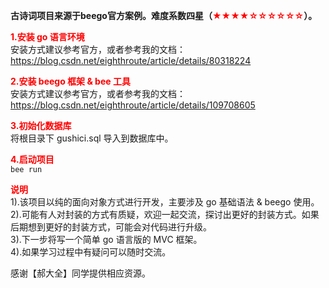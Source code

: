 **古诗词项目来源于beego官方案例。难度系数四星（<font color='red'>★★★★☆☆☆☆☆☆</font>）。**


<font color='red'>**1.安装 go 语言环境**</font>     
安装方式建议参考官方，或者参考我的文档：https://blog.csdn.net/eighthroute/article/details/80318224  


<font color='red'>**2.安装 beego 框架 & bee 工具**</font>   
安装方式建议参考官方，或者参考我的文档：https://blog.csdn.net/eighthroute/article/details/109708605


<font color='red'>**3.初始化数据库**</font>  
将根目录下 gushici.sql 导入到数据库中。  


<font color='red'>**4.启动项目**</font>  
 ``
 bee run
``


<font color='red'>**说明**</font>  
1).该项目以纯的面向对象方式进行开发，主要涉及 go 基础语法 & beego 使用。<br/>
2).可能有人对封装的方式有质疑，欢迎一起交流，探讨出更好的封装方式。如果后期想到更好的封装方式，可能会对代码进行升级。<br/>
3).下一步将写一个简单 go 语言版的 MVC 框架。<br/>
4).如果学习过程中有疑问可以随时交流。<br/>

感谢【郝大全】同学提供相应资源。  

